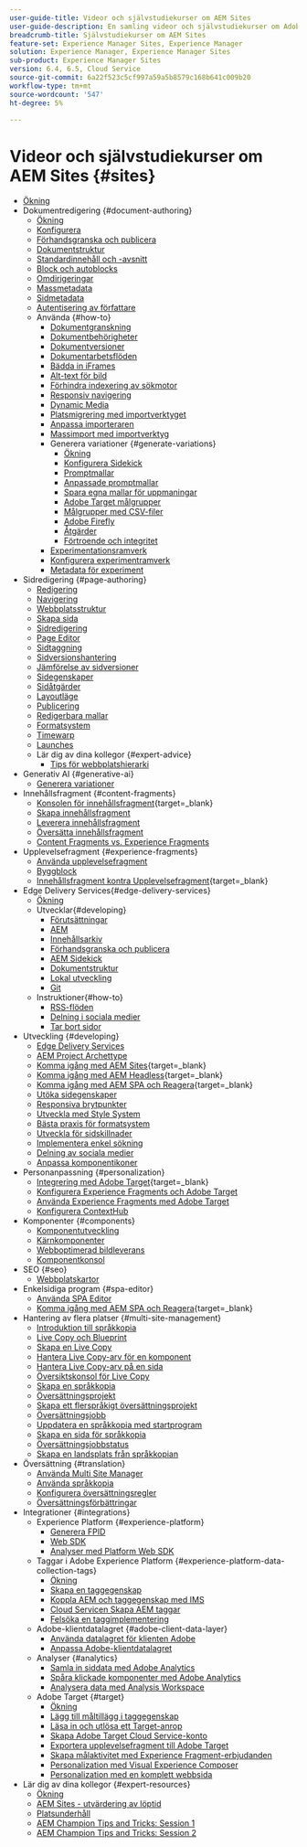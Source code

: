 ```yaml
---
user-guide-title: Videor och självstudiekurser om AEM Sites
user-guide-description: En samling videor och självstudiekurser om Adobe Experience Manager Sites.
breadcrumb-title: Självstudiekurser om AEM Sites
feature-set: Experience Manager Sites, Experience Manager
solution: Experience Manager, Experience Manager Sites
sub-product: Experience Manager Sites
version: 6.4, 6.5, Cloud Service
source-git-commit: 6a22f523c5cf997a59a5b8579c168b641c009b20
workflow-type: tm+mt
source-wordcount: '547'
ht-degree: 5%

---
```



# Videor och självstudiekurser om AEM Sites {#sites}

+ [Ökning](overview.md)
+ Dokumentredigering {#document-authoring}
   + [Ökning](document-authoring/overview.md)
   + [Konfigurera](document-authoring/set-up.md)
   + [Förhandsgranska och publicera](document-authoring/preview-and-publish.md)
   + [Dokumentstruktur](document-authoring/document-structure.md)
   + [Standardinnehåll och -avsnitt](document-authoring/default-content-and-sections.md)
   + [Block och autoblocks](document-authoring/blocks-and-autoblocks.md)
   + [Omdirigeringar](document-authoring/redirects.md)
   + [Massmetadata](document-authoring/bulk-metadata.md)
   + [Sidmetadata](document-authoring/page-metadata.md)
   + [Autentisering av författare](document-authoring/author-authentication.md)
   + Använda {#how-to}
      + [Dokumentgranskning](./document-authoring/how-to/document-audit.md)
      + [Dokumentbehörigheter](./document-authoring/how-to/document-permissions.md)
      + [Dokumentversioner](./document-authoring/how-to/document-versions.md)
      + [Dokumentarbetsflöden](./document-authoring/how-to/document-workflows.md)
      + [Bädda in iFrames](./document-authoring/how-to/iframes.md)
      + [Alt-text för bild](./document-authoring/how-to/image-alt-text.md)
      + [Förhindra indexering av sökmotor](./document-authoring/how-to/no-index.md)
      + [Responsiv navigering](document-authoring/how-to/responsive-navigation.md)
      + [Dynamic Media](./document-authoring/how-to/using-dynamic-media.md)
      + [Platsmigrering med importverktyget](./document-authoring/how-to/migration-using-importer.md)
      + [Anpassa importeraren](./document-authoring/how-to/customizing-importer.md)
      + [Massimport med importverktyg](./document-authoring/how-to/bulk-importing-using-importer.md)
      + Generera variationer {#generate-variations}
         + [Ökning](./document-authoring/how-to/generate-variations/overview.md)
         + [Konfigurera Sidekick](./document-authoring/how-to/generate-variations/configure-sidekick.md)
         + [Promptmallar](./document-authoring/how-to/generate-variations/prompt-templates.md)
         + [Anpassade promptmallar](./document-authoring/how-to/generate-variations/custom-prompt-templates.md)
         + [Spara egna mallar för uppmaningar](./document-authoring/how-to/generate-variations/save-custom-prompt-template.md)
         + [Adobe Target målgrupper](./document-authoring/how-to/generate-variations/using-target-audiences.md)
         + [Målgrupper med CSV-filer](./document-authoring/how-to/generate-variations/using-csv-file-audiences.md)
         + [Adobe Firefly](./document-authoring/how-to/generate-variations/using-adobe-firefly-for-images.md)
         + [Åtgärder](./document-authoring/how-to/generate-variations/actions.md)
         + [Förtroende och integritet](./document-authoring/how-to/generate-variations/trust-privacy.md)
      + [Experimentationsramverk](./document-authoring/how-to/experimentation-framework.md)
      + [Konfigurera experimentramverk](./document-authoring/how-to/setup-experimentation-framework.md)
      + [Metadata för experiment](./document-authoring/how-to/experimentation-add-metadata.md)
+ Sidredigering {#page-authoring}
   + [Redigering](page-authoring/aem-sites-authoring-overview.md)
   + [Navigering](page-authoring/basic-handling-sites-feature-video-use.md)
   + [Webbplatsstruktur](page-authoring/content-hierarchy-feature-video-use.md)
   + [Skapa sida](page-authoring/creating-page-feature-video-use.md)
   + [Sidredigering](page-authoring/page-authoring-overview-feature-video-use.md)
   + [Page Editor](page-authoring/page-editor-feature-video-use.md)
   + [Sidtaggning](page-authoring/page-tagging-feature-video-use.md)
   + [Sidversionshantering](page-authoring/page-versioning-feature-video-use.md)
   + [Jämförelse av sidversioner](page-authoring/page-diff-feature-video-use.md)
   + [Sidegenskaper](page-authoring/page-properties-feature-video-understand.md)
   + [Sidåtgärder](page-authoring/page-operations-feature-video-use.md)
   + [Layoutläge](page-authoring/responsive-layout-feature-video-understand.md)
   + [Publicering](page-authoring/publication-management-feature-video-use.md)
   + [Redigerbara mallar](page-authoring/template-editor-feature-video-use.md)
   + [Formatsystem](page-authoring/style-system-feature-video-use.md)
   + [Timewarp](page-authoring/timewarp-feature-video-use.md)
   + [Launches](page-authoring/launches.md)
   + Lär dig av dina kollegor {#expert-advice}
      + [Tips för webbplatshierarki](page-authoring/expert-advice/site-hierarchy.md)
+ Generativ AI {#generative-ai}
   + [Generera variationer](./generative-ai/generate-variations.md)
+ Innehållsfragment {#content-fragments}
   + [Konsolen för innehållsfragment](https://experienceleague.adobe.com/docs/experience-manager-learn/content-fragments-console/overview.html){target=_blank}
   + [Skapa innehållsfragment](content-fragments/content-fragments-feature-video-use.md)
   + [Leverera innehållsfragment](content-fragments/content-fragments-delivery-feature-video-use.md)
   + [Översätta innehållsfragment](content-fragments/content-fragments-translation-feature-video-use.md)
   + [Content Fragments vs. Experience Fragments](content-fragments/understand-content-fragments-and-experience-fragments.md)
+ Upplevelsefragment {#experience-fragments}
   + [Använda upplevelsefragment](experience-fragments/experience-fragments-feature-video-use.md)
   + [Byggblock](experience-fragments/building-blocks.md)
   + [Innehållsfragment kontra Upplevelsefragment](https://experienceleague.adobe.com/docs/experience-manager-learn/sites/content-fragments/understand-content-fragments-and-experience-fragments.html){target=_blank}
+ Edge Delivery Services{#edge-delivery-services}
   + [Ökning](./edge-delivery-services/overview.md)
   + Utvecklar{#developing}
      + [Förutsättningar](edge-delivery-services/developing/prerequisites.md)
      + [AEM](edge-delivery-services/developing/aem-boilerplate.md)
      + [Innehållsarkiv](edge-delivery-services/developing/content-repository.md)
      + [Förhandsgranska och publicera](edge-delivery-services/developing/preview-and-publish.md)
      + [AEM Sidekick](edge-delivery-services/developing/sidekick.md)
      + [Dokumentstruktur](edge-delivery-services/developing/document-structure.md)
      + [Lokal utveckling](edge-delivery-services/developing/local-development.md)
      + [Git](edge-delivery-services/developing/git.md)
   + Instruktioner{#how-to}
      + [RSS-flöden](edge-delivery-services/how-to/rss.md)
      + [Delning i sociala medier](edge-delivery-services/how-to/social-media-sharing.md)
      + [Tar bort sidor](edge-delivery-services/how-to/delete-page.md)
+ Utveckling {#developing}
   + [Edge Delivery Services](developing/edge-delivery-services.md)
   + [AEM Project Archettype](developing/aem-project-archetype.md)
   + [Komma igång med AEM Sites](https://experienceleague.adobe.com/docs/experience-manager-learn/getting-started-wknd-tutorial-develop/overview.html){target=_blank}
   + [Komma igång med AEM Headless](https://experienceleague.adobe.com/docs/experience-manager-learn/getting-started-with-aem-headless/overview.html){target=_blank}
   + [Komma igång med AEM SPA och Reagera](https://experienceleague.adobe.com/docs/experience-manager-learn/getting-started-with-aem-headless/spa-editor/react/overview.html){target=_blank}
   + [Utöka sidegenskaper](developing/page-properties-technical-video-develop.md)
   + [Responsiva brytpunkter](developing/responsive-breakpoints.md)
   + [Utveckla med Style System](developing/style-system-technical-video-understand.md)
   + [Bästa praxis för formatsystem](developing/style-organization-style-system-understand-article.md)
   + [Utveckla för sidskillnader](developing/page-diff-technical-video-develop.md)
   + [Implementera enkel sökning](developing/search-tutorial-develop.md)
   + [Delning av sociala medier](developing/social-media-sharing-technical-video-use.md)
   + [Anpassa komponentikoner](developing/component-icons-technical-video-develop.md)
+ Personanpassning {#personalization}
   + [Integrering med Adobe Target](https://helpx.adobe.com/marketing-cloud/how-to/aem-target.html){target=_blank}
   + [Konfigurera Experience Fragments och Adobe Target](personalization/experience-fragment-target-technical-video-setup.md)
   + [Använda Experience Fragments med Adobe Target](personalization/experience-fragment-target-offer-feature-video-use.md)
   + [Konfigurera ContextHub](personalization/context-hub-technical-video-setup.md)
+ Komponenter {#components}
   + [Komponentutveckling](components/component-development.md)
   + [Kärnkomponenter](components/core-components-feature-video-understand.md)
   + [Webboptimerad bildleverans](components/web-optimized-image-delivery.md)
   + [Komponentkonsol](components/components-console-feature-video-use.md)
+ SEO {#seo}
   + [Webbplatskartor](./seo/sitemaps.md)
+ Enkelsidiga program {#spa-editor}
   + [Använda SPA Editor](spa-editor/spa-editor-framework-feature-video-use.md)
   + [Komma igång med AEM SPA och Reagera](https://experienceleague.adobe.com/docs/experience-manager-learn/getting-started-with-aem-headless/spa-editor/react/overview.html){target=_blank}
+ Hantering av flera platser {#multi-site-management}
   + [Introduktion till språkkopia](./multi-site-management/language-copy-overview.md)
   + [Live Copy och Blueprint](./multi-site-management/live-copy-and-blueprint.md)
   + [Skapa en Live Copy](./multi-site-management/create-live-copy.md)
   + [Hantera Live Copy-arv för en komponent](./multi-site-management/manage-component-inheritance-live-copy.md)
   + [Hantera Live Copy-arv på en sida](./multi-site-management/manage-page-inheritance-live-copy.md)
   + [Översiktskonsol för Live Copy](./multi-site-management/live-copy-overview-console.md)
   + [Skapa en språkkopia](./multi-site-management/create-language-copy.md)
   + [Översättningsprojekt](./multi-site-management/manage-translation-projects.md)
   + [Skapa ett flerspråkigt översättningsprojekt](./multi-site-management/create-multinational-translational-project.md)
   + [Översättningsjobb](./multi-site-management/create-translation-job.md)
   + [Uppdatera en språkkopia med startprogram](./multi-site-management/updating-language-copy.md)
   + [Skapa en sida för språkkopia](./multi-site-management/create-new-page-language-copy.md)
   + [Översättningsjobbstatus](./multi-site-management/translation-job-status.md)
   + [Skapa en landsplats från språkkopian](./multi-site-management/create-new-site.md)
+ Översättning {#translation}
   + [Använda Multi Site Manager](translation/multi-site-manager-feature-video-use.md)
   + [Använda språkkopia](translation/language-copy-feature-video-use.md)
   + [Konfigurera översättningsregler](translation/translation-rules-editor-technical-video-setup.md)
   + [Översättningsförbättringar](translation/translation-enhancements-feature-video-use.md)
+ Integrationer {#integrations}
   + Experience Platform {#experience-platform}
      + [Generera FPID](integrations/platform/fpid.md)
      + [Web SDK](integrations/platform/web-sdk.md)
      + [Analyser med Platform Web SDK](integrations/platform/analytics-using-web-sdk.md)
   + Taggar i Adobe Experience Platform {#experience-platform-data-collection-tags}
      + [Ökning](integrations/experience-platform/data-collection/tags/overview.md)
      + [Skapa en taggegenskap](integrations/experience-platform/data-collection/tags/create-tag-property.md)
      + [Koppla AEM och taggegenskap med IMS](integrations/experience-platform/data-collection/tags/connect-aem-tag-property-using-ims.md)
      + [Cloud Servicen Skapa AEM taggar](integrations/experience-platform/data-collection/tags/create-aem-launch-cloud-service.md)
      + [Felsöka en taggimplementering](integrations/experience-platform/data-collection/tags/debug-tags-implementation.md)
   + Adobe-klientdatalagret {#adobe-client-data-layer}
      + [Använda datalagret för klienten Adobe](integrations/adobe-client-data-layer/data-layer-overview.md)
      + [Anpassa Adobe-klientdatalagret](integrations/adobe-client-data-layer/data-layer-customize.md)
   + Analyser {#analytics}
      + [Samla in siddata med Adobe Analytics](integrations/analytics/collect-data-analytics.md)
      + [Spåra klickade komponenter med Adobe Analytics](integrations/analytics/track-clicked-component.md)
      + [Analysera data med Analysis Workspace](integrations/analytics/create-analytics-workspace.md)
   + Adobe Target {#target}
      + [Ökning](integrations/adobe-target/overview.md)
      + [Lägg till måltillägg i taggegenskap](integrations/adobe-target/add-target-launch-extension.md)
      + [Läsa in och utlösa ett Target-anrop](integrations/adobe-target/load-and-fire-target.md)
      + [Skapa Adobe Target Cloud Service-konto](integrations/adobe-target/setup-aem-target-cloud-service.md)
      + [Exportera upplevelsefragment till Adobe Target](integrations/adobe-target/export-experience-fragment-target.md)
      + [Skapa målaktivitet med Experience Fragment-erbjudanden](integrations/adobe-target/create-target-activity.md)
      + [Personalization med Visual Experience Composer](integrations/adobe-target/personalization-using-vec.md)
      + [Personalization med en komplett webbsida](integrations/adobe-target/personalization-web-page.md)
+ Lär dig av dina kollegor {#expert-resources}
   + [Ökning](expert-resources/learn-from-your-peers-overview.md)
   + [AEM Sites - utvärdering av löptid](expert-resources/maturity-assessment.md)
   + [Platsunderhåll](expert-resources/site-maintenance.md)
   + [AEM Champion Tips and Tricks: Session 1](expert-resources/champion-tips-1.md)
   + [AEM Champion Tips and Tricks: Session 2](expert-resources/champion-tips-2.md)
